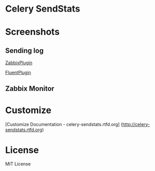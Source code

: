 

Celery SendStats
=================


Screenshots
============


Sending log
--------------


[ZabbixPlugin](http://dl.dropbox.com/u/6574724/Screenshots/xna0.png)


[FluentPlugin](http://dl.dropbox.com/u/6574724/Screenshots/oncy.png)



Zabbix Monitor
----------------



Customize
===================

[Customize Documentation - celery-sendstats.rtfd.org] (http://celery-sendstats.rtfd.org)


License
=========
MIT License
